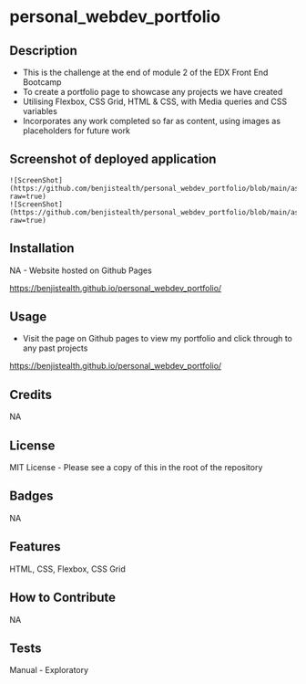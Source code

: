 # personal_webdev_portfolio

## Description

- This is the challenge at the end of module 2 of the EDX Front End Bootcamp
- To create a portfolio page to showcase any projects we have created
- Utilising Flexbox, CSS Grid, HTML & CSS, with Media queries and CSS variables
- Incorporates any work completed so far as content, using images as placeholders for future work

## Screenshot of deployed application

    ![ScreenShot](https://github.com/benjistealth/personal_webdev_portfolio/blob/main/assets/images/screenshot_1.png?raw=true)
    ![ScreenShot](https://github.com/benjistealth/personal_webdev_portfolio/blob/main/assets/images/screenshot_2.png?raw=true)

## Installation

NA - Website hosted on Github Pages

https://benjistealth.github.io/personal_webdev_portfolio/

## Usage

- Visit the page on Github pages to view my portfolio and click through to any past projects

https://benjistealth.github.io/personal_webdev_portfolio/ 

## Credits

NA

## License

MIT License - Please see a copy of this in the root of the repository


## Badges

NA

## Features

HTML, CSS, Flexbox, CSS Grid

## How to Contribute

NA

## Tests

Manual - Exploratory
